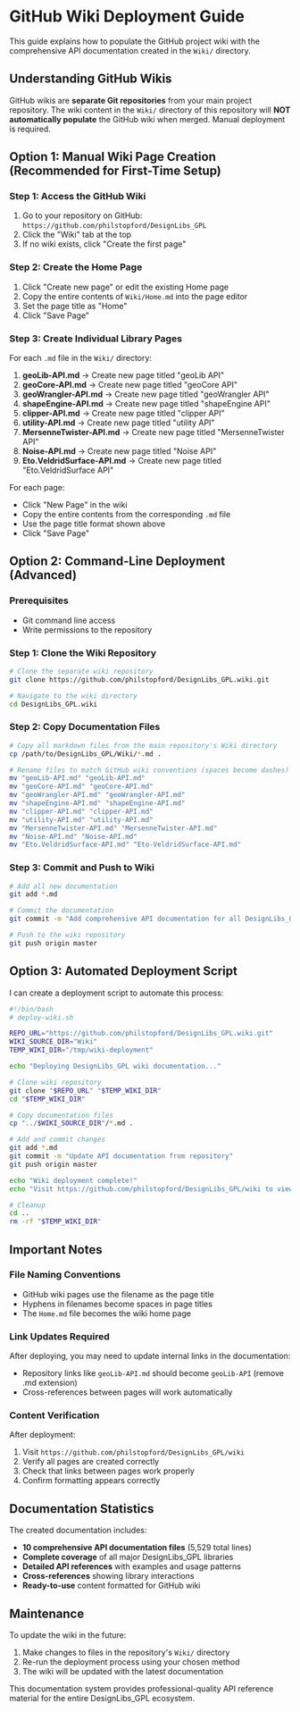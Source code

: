 # GitHub Wiki Deployment Guide

This guide explains how to populate the GitHub project wiki with the comprehensive API documentation created in the `Wiki/` directory.

## Understanding GitHub Wikis

GitHub wikis are **separate Git repositories** from your main project repository. The wiki content in the `Wiki/` directory of this repository will **NOT automatically populate** the GitHub wiki when merged. Manual deployment is required.

## Option 1: Manual Wiki Page Creation (Recommended for First-Time Setup)

### Step 1: Access the GitHub Wiki
1. Go to your repository on GitHub: `https://github.com/philstopford/DesignLibs_GPL`
2. Click the "Wiki" tab at the top
3. If no wiki exists, click "Create the first page"

### Step 2: Create the Home Page
1. Click "Create new page" or edit the existing Home page
2. Copy the entire contents of `Wiki/Home.md` into the page editor
3. Set the page title as "Home" 
4. Click "Save Page"

### Step 3: Create Individual Library Pages
For each `.md` file in the `Wiki/` directory:

1. **geoLib-API.md** → Create new page titled "geoLib API"
2. **geoCore-API.md** → Create new page titled "geoCore API"
3. **geoWrangler-API.md** → Create new page titled "geoWrangler API"
4. **shapeEngine-API.md** → Create new page titled "shapeEngine API"
5. **clipper-API.md** → Create new page titled "clipper API"
6. **utility-API.md** → Create new page titled "utility API"
7. **MersenneTwister-API.md** → Create new page titled "MersenneTwister API"
8. **Noise-API.md** → Create new page titled "Noise API"
9. **Eto.VeldridSurface-API.md** → Create new page titled "Eto.VeldridSurface API"

For each page:
- Click "New Page" in the wiki
- Copy the entire contents from the corresponding `.md` file
- Use the page title format shown above
- Click "Save Page"

## Option 2: Command-Line Deployment (Advanced)

### Prerequisites
- Git command line access
- Write permissions to the repository

### Step 1: Clone the Wiki Repository
```bash
# Clone the separate wiki repository
git clone https://github.com/philstopford/DesignLibs_GPL.wiki.git

# Navigate to the wiki directory
cd DesignLibs_GPL.wiki
```

### Step 2: Copy Documentation Files
```bash
# Copy all markdown files from the main repository's Wiki directory
cp /path/to/DesignLibs_GPL/Wiki/*.md .

# Rename files to match GitHub wiki conventions (spaces become dashes)
mv "geoLib-API.md" "geoLib-API.md"
mv "geoCore-API.md" "geoCore-API.md" 
mv "geoWrangler-API.md" "geoWrangler-API.md"
mv "shapeEngine-API.md" "shapeEngine-API.md"
mv "clipper-API.md" "clipper-API.md"
mv "utility-API.md" "utility-API.md"
mv "MersenneTwister-API.md" "MersenneTwister-API.md"
mv "Noise-API.md" "Noise-API.md"
mv "Eto.VeldridSurface-API.md" "Eto-VeldridSurface-API.md"
```

### Step 3: Commit and Push to Wiki
```bash
# Add all new documentation
git add *.md

# Commit the documentation
git commit -m "Add comprehensive API documentation for all DesignLibs_GPL libraries"

# Push to the wiki repository
git push origin master
```

## Option 3: Automated Deployment Script

I can create a deployment script to automate this process:

```bash
#!/bin/bash
# deploy-wiki.sh

REPO_URL="https://github.com/philstopford/DesignLibs_GPL.wiki.git"
WIKI_SOURCE_DIR="Wiki"
TEMP_WIKI_DIR="/tmp/wiki-deployment"

echo "Deploying DesignLibs_GPL wiki documentation..."

# Clone wiki repository
git clone "$REPO_URL" "$TEMP_WIKI_DIR"
cd "$TEMP_WIKI_DIR"

# Copy documentation files
cp "../$WIKI_SOURCE_DIR"/*.md .

# Add and commit changes
git add *.md
git commit -m "Update API documentation from repository"
git push origin master

echo "Wiki deployment complete!"
echo "Visit https://github.com/philstopford/DesignLibs_GPL/wiki to view"

# Cleanup
cd ..
rm -rf "$TEMP_WIKI_DIR"
```

## Important Notes

### File Naming Conventions
- GitHub wiki pages use the filename as the page title
- Hyphens in filenames become spaces in page titles
- The `Home.md` file becomes the wiki home page

### Link Updates Required
After deploying, you may need to update internal links in the documentation:
- Repository links like `geoLib-API.md` should become `geoLib-API` (remove .md extension)
- Cross-references between pages will work automatically

### Content Verification
After deployment:
1. Visit `https://github.com/philstopford/DesignLibs_GPL/wiki`
2. Verify all pages are created correctly
3. Check that links between pages work properly
4. Confirm formatting appears correctly

## Documentation Statistics

The created documentation includes:
- **10 comprehensive API documentation files** (5,529 total lines)
- **Complete coverage** of all major DesignLibs_GPL libraries
- **Detailed API references** with examples and usage patterns
- **Cross-references** showing library interactions
- **Ready-to-use** content formatted for GitHub wiki

## Maintenance

To update the wiki in the future:
1. Make changes to files in the repository's `Wiki/` directory
2. Re-run the deployment process using your chosen method
3. The wiki will be updated with the latest documentation

This documentation system provides professional-quality API reference material for the entire DesignLibs_GPL ecosystem.